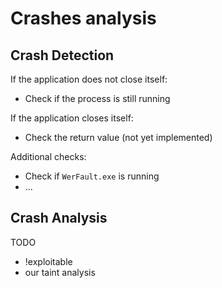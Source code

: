 Crashes analysis
======================

**Crash Detection**
----------------

If the application does not close itself:
- Check if the process is still running

If the application closes itself:
- Check the return value (not yet implemented)

Additional checks:
- Check if `WerFault.exe` is running
- ...


**Crash Analysis**
----------------

TODO

- !exploitable
- our taint analysis



